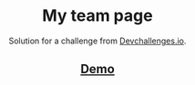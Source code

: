 <h1 align="center">My team page</h1>

<div align="center">
   Solution for a challenge from  <a href="http://devchallenges.io" target="_blank">Devchallenges.io</a>.
</div>

<h2 align="center"><a href="https://willianprof.github.io/My-team-page-devChallenges/">Demo</a></h2>